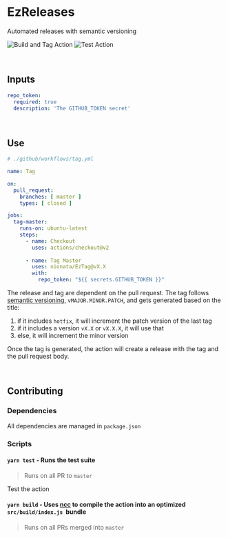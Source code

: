 # EzReleases

Automated releases with semantic versioning

![Build and Tag Action](https://github.com/nionata/EzTag/workflows/Build%20and%20Tag%20Action/badge.svg) ![Test Action](https://github.com/nionata/EzTag/workflows/Test%20Action/badge.svg)

<br/>

## Inputs

``` yaml
repo_token:
  required: true
  description: 'The GITHUB_TOKEN secret'
```

<br/>

## Use

``` yaml
# ./github/workflows/tag.yml

name: Tag

on:
  pull_request:
    branches: [ master ]
    types: [ closed ]

jobs:
  tag-master:
    runs-on: ubuntu-latest
    steps:
      - name: Checkout
        uses: actions/checkout@v2
        
      - name: Tag Master
        uses: nionata/EzTag@vX.X
        with:
          repo_token: "${{ secrets.GITHUB_TOKEN }}"
```

The release and tag are dependent on the pull request. The tag follows [semantic versioning](https://semver.org/), `vMAJOR.MINOR.PATCH`, and gets generated based on the title:

1. if it includes `hotfix`, it will increment the patch version of the last tag
2. if it includes a version `vX.X` or `vX.X.X`, it will use that
3. else, it will increment the minor version

Once the tag is generated, the action will create a release with the tag and the pull request body.

<br/>

## Contributing

### Dependencies

All dependencies are managed in `package.json`

### Scripts

#### `yarn test` - Runs the test suite

> Runs on all PR to `master`

Test the action

#### `yarn build` - Uses [ncc](https://www.npmjs.com/package/@zeit/ncc) to compile the action into an optimized `src/build/index.js `bundle

> Runs on all PRs merged into `master`